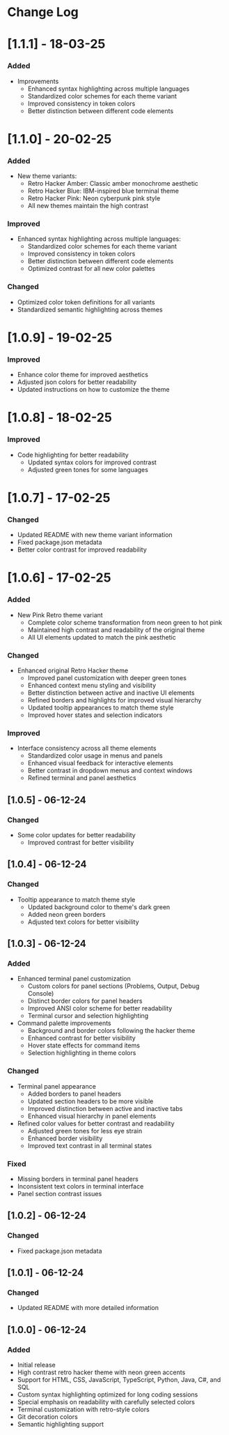 # Change Log

# [1.1.1] - 18-03-25

### Added

- Improvements
  - Enhanced syntax highlighting across multiple languages
  - Standardized color schemes for each theme variant
  - Improved consistency in token colors
  - Better distinction between different code elements



# [1.1.0] - 20-02-25

### Added

- New theme variants:
  - Retro Hacker Amber: Classic amber monochrome aesthetic
  - Retro Hacker Blue: IBM-inspired blue terminal theme
  - Retro Hacker Pink: Neon cyberpunk pink style
  - All new themes maintain the high contrast

### Improved

- Enhanced syntax highlighting across multiple languages:
  - Standardized color schemes for each theme variant
  - Improved consistency in token colors
  - Better distinction between different code elements
  - Optimized contrast for all new color palettes

### Changed

- Optimized color token definitions for all variants
- Standardized semantic highlighting across themes

# [1.0.9] - 19-02-25

### Improved

- Enhance color theme for improved aesthetics
- Adjusted json colors for better readability
- Updated instructions on how to customize the theme

# [1.0.8] - 18-02-25

### Improved

- Code highlighting for better readability
  - Updated syntax colors for improved contrast
  - Adjusted green tones for some languages

# [1.0.7] - 17-02-25

### Changed

- Updated README with new theme variant information
- Fixed package.json metadata
- Better color contrast for improved readability

# [1.0.6] - 17-02-25

### Added

- New Pink Retro theme variant
  - Complete color scheme transformation from neon green to hot pink
  - Maintained high contrast and readability of the original theme
  - All UI elements updated to match the pink aesthetic

### Changed

- Enhanced original Retro Hacker theme
  - Improved panel customization with deeper green tones
  - Enhanced context menu styling and visibility
  - Better distinction between active and inactive UI elements
  - Refined borders and highlights for improved visual hierarchy
  - Updated tooltip appearances to match theme style
  - Improved hover states and selection indicators

### Improved

- Interface consistency across all theme elements
  - Standardized color usage in menus and panels
  - Enhanced visual feedback for interactive elements
  - Better contrast in dropdown menus and context windows
  - Refined terminal and panel aesthetics

## [1.0.5] - 06-12-24

### Changed

- Some color updates for better readability
  - Improved contrast for better visibility

## [1.0.4] - 06-12-24

### Changed

- Tooltip appearance to match theme style
  - Updated background color to theme's dark green
  - Added neon green borders
  - Adjusted text colors for better visibility

## [1.0.3] - 06-12-24

### Added

- Enhanced terminal panel customization
  - Custom colors for panel sections (Problems, Output, Debug Console)
  - Distinct border colors for panel headers
  - Improved ANSI color scheme for better readability
  - Terminal cursor and selection highlighting
- Command palette improvements
  - Background and border colors following the hacker theme
  - Enhanced contrast for better visibility
  - Hover state effects for command items
  - Selection highlighting in theme colors

### Changed

- Terminal panel appearance
  - Added borders to panel headers
  - Updated section headers to be more visible
  - Improved distinction between active and inactive tabs
  - Enhanced visual hierarchy in panel elements
- Refined color values for better contrast and readability
  - Adjusted green tones for less eye strain
  - Enhanced border visibility
  - Improved text contrast in all terminal states

### Fixed

- Missing borders in terminal panel headers
- Inconsistent text colors in terminal interface
- Panel section contrast issues

## [1.0.2] - 06-12-24

### Changed

- Fixed package.json metadata

## [1.0.1] - 06-12-24

### Changed

- Updated README with more detailed information

## [1.0.0] - 06-12-24

### Added

- Initial release
- High contrast retro hacker theme with neon green accents
- Support for HTML, CSS, JavaScript, TypeScript, Python, Java, C#, and SQL
- Custom syntax highlighting optimized for long coding sessions
- Special emphasis on readability with carefully selected colors
- Terminal customization with retro-style colors
- Git decoration colors
- Semantic highlighting support
